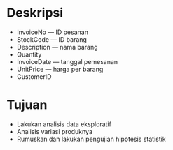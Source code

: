 # Deskripsi
* InvoiceNo — ID pesanan
* StockCode — ID barang
* Description — nama barang
* Quantity
* InvoiceDate — tanggal pemesanan
* UnitPrice — harga per barang
* CustomerID

# Tujuan
* Lakukan analisis data eksploratif
* Analisis variasi produknya
* Rumuskan dan lakukan pengujian hipotesis statistik
